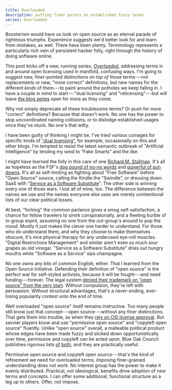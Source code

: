 ```yaml
---
title: Overloaded
description: putting finer points on established fuzzy terms
series: Overloaded
---
```


Boosterism would have us look on open source as an eternal parade of righteous triumphs.  Experience suggests we'd better look for and learn from mistakes, as well.  There have been plenty.  Terminology represents a particularly rich vein of persistent hacker folly, right through the history of doing software online.

This post kicks off a new, running series, [_Overloaded_](/series/overloaded), addressing terms in and around open licensing used in manifold, confusing ways.  I'm going to suggest new, finer-pointed distinctions _on top of_ those terms---not replacements or new, "more correct" definitions, but new names for the different _kinds_ of them---to paint around the potholes we keep falling in.  I have a couple in mind to start---"dual licensing" and "relicensing"---but will leave [the blog series](/series/overloaded) open for more as they come.

Why not simply deprecate all these troublesome terms?  Or push for more "correct" definitions?  Because that doesn't work.  No one has the power to stop uncoordinated naming collisions, or to dislodge established usages once they've stuck.  No one's that witty.

I have been guilty of thinking I might be.  I've tried various coinages for specific kinds of ["dual licensing"](https://duallicensing.com), for example, occasionally on this and other blogs.  I'm tempted to resist the latest semantic outbreak of "Artificial Intelligence" by lending my wind to "Fake Smarts" and the like.

I might have learned the folly in this care of one [Richard M. Stallman](https://en.wikipedia.org/wiki/Richard_Stallman).  It's all as hopeless as the FSF's [dog pound of no-no words](https://www.gnu.org/philosophy/words-to-avoid.html) and [quiverful of put-downs](https://www.gnu.org/philosophy/why-call-it-the-swindle.html).  It's all as self-limiting as fighting about "Free Software" before "Open Source" source, calling the Kindle the "Swindle", or dressing down SaaS with "[Service as a Software Substitute](https://www.gnu.org/philosophy/who-does-that-server-really-serve.en.html)".  The other side is winning every one of those wars.  I lost all of mine, too.  The difference between the names we use and the names everyone else uses are merely unintentional lists of our clear political losses.

At best, "forking" the common parlance gives a smug self-satisfaction, a chance for fellow travelers to smirk conspiratorially, and a fleeting burble of in-group esprit, assuming no one from the out-group's around to pop the mood.  Mostly it just makes the clever one harder to understand.  For those who do understand them, and why they choose to make themselves obscure, it's nice physical therapy for any underused eye-roll muscles.  "Digital Restrictions Management" and similar aren't even so much sour grapes as old vinegar.  "Service as a Software Substitute" dries out hungry mouths while "Software as a Service" sips champagne.

No one _owns_ any bits of common English, either.  That I learned from the Open Source Initiative.  Defending their definition of "open source" is the perfect war for self-styled activists, because it will be fought---and need funding---forever.  The legal system [denied their trademark on "open source" from the very start](https://writing.kemitchell.com/2020/05/11/Open-Source-Property).  Without compulsion, they're left with persuasion.  Without structural advantages, that's a never-ending, ever-losing popularity contest unto the end of time.

Well overloaded "open source" itself remains instructive.  Too many people still know just that concept---open source---without any finer distinctions.  That gets them into trouble, as when they [rely on OSI license approval](https://writing.kemitchell.com/2019/05/05/Rely-on-OSI).  But savvier players know and use "permissive open source" and "copyleft open source" fluently.  Unlike "open source" overall, a malleable political product whose edges have been made fuzzy and slicked down opportunistically over time, permissive and copyleft can be acted upon.  Blue Oak Council publishes rigorous lists [of](https://blueoakcouncil.org/list) [both](https://blueoakcouncil.org/copyleft#copyleft-families), and they are practically useful.

Permissive open source and copyleft open source---that's the kind of refinement we need for overloaded terms.  _Imposing_ finer-grained understanding does not work.  No interest group has the power to make it evenly distributed.  Practical, not ideological, benefits drive adoption of new terms and concepts.  I can offer some additional, functional structure as a leg up to others.  Offer, not impose.

